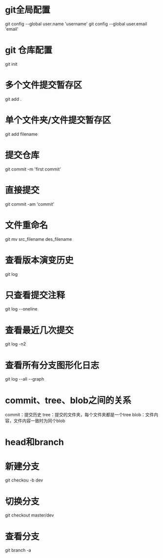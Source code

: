 # git全局配置
git config --global user.name 'username'
git config --global user.email 'email'

# git 仓库配置
git init

# 多个文件提交暂存区
git add .
# 单个文件夹/文件提交暂存区
git add filename

# 提交仓库
git commit -m 'first commit'
# 直接提交
git commit -am 'commit'

# 文件重命名
git mv src_filename des_filename

# 查看版本演变历史
git log
# 只查看提交注释
git log --oneline
# 查看最近几次提交
git log -n2
# 查看所有分支图形化日志
git log --all --graph

# commit、tree、blob之间的关系
commit：提交历史
tree：提交的文件夹，每个文件夹都是一个tree
blob：文件内容，文件内容一致时为同个blob

# head和branch

# 新建分支
git checkou -b dev

# 切换分支
git checkout master/dev

# 查看分支
git branch -a
